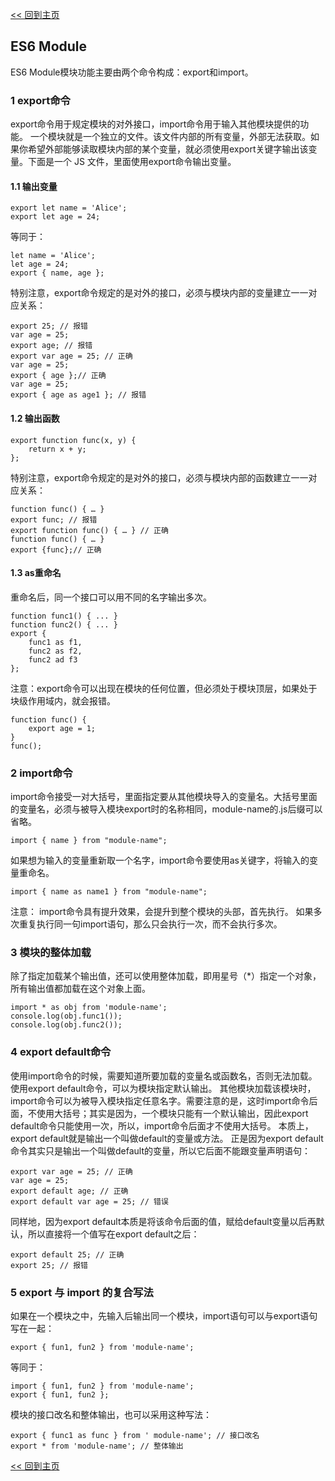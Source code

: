 [<< 回到主页](http://suzy1993.github.io/misszy/)

## ES6 Module

ES6 Module模块功能主要由两个命令构成：export和import。

### 1 export命令
export命令用于规定模块的对外接口，import命令用于输入其他模块提供的功能。
一个模块就是一个独立的文件。该文件内部的所有变量，外部无法获取。如果你希望外部能够读取模块内部的某个变量，就必须使用export关键字输出该变量。下面是一个 JS 文件，里面使用export命令输出变量。
#### 1.1 输出变量
```
export let name = 'Alice';
export let age = 24;
```
等同于：
```
let name = 'Alice';
let age = 24;
export { name, age };
```
特别注意，export命令规定的是对外的接口，必须与模块内部的变量建立一一对应关系：
```
export 25; // 报错
var age = 25;
export age; // 报错
export var age = 25; // 正确
var age = 25;
export { age };// 正确
var age = 25;
export { age as age1 }; // 报错
```

#### 1.2 输出函数
```
export function func(x, y) {
    return x + y;
};
```
特别注意，export命令规定的是对外的接口，必须与模块内部的函数建立一一对应关系：
```
function func() { … }
export func; // 报错
export function func() { … } // 正确
function func() { … }
export {func};// 正确
```

#### 1.3 as重命名
重命名后，同一个接口可以用不同的名字输出多次。
```
function func1() { ... }
function func2() { ... }
export {
    func1 as f1,
    func2 as f2,
    func2 ad f3
};
```
注意：export命令可以出现在模块的任何位置，但必须处于模块顶层，如果处于块级作用域内，就会报错。
```
function func() {
    export age = 1;
}
func();
```

### 2 import命令
import命令接受一对大括号，里面指定要从其他模块导入的变量名。大括号里面的变量名，必须与被导入模块export时的名称相同，module-name的.js后缀可以省略。
```
import { name } from "module-name";
```
如果想为输入的变量重新取一个名字，import命令要使用as关键字，将输入的变量重命名。
```
import { name as name1 } from "module-name";
```
注意：
import命令具有提升效果，会提升到整个模块的头部，首先执行。
如果多次重复执行同一句import语句，那么只会执行一次，而不会执行多次。

### 3 模块的整体加载
除了指定加载某个输出值，还可以使用整体加载，即用星号（*）指定一个对象，所有输出值都加载在这个对象上面。
```
import * as obj from 'module-name';
console.log(obj.func1());
console.log(obj.func2());
```

### 4 export default命令
使用import命令的时候，需要知道所要加载的变量名或函数名，否则无法加载。
使用export default命令，可以为模块指定默认输出。
其他模块加载该模块时，import命令可以为被导入模块指定任意名字。需要注意的是，这时import命令后面，不使用大括号；其实是因为，一个模块只能有一个默认输出，因此export default命令只能使用一次，所以，import命令后面才不使用大括号。
本质上，export default就是输出一个叫做default的变量或方法。
正是因为export default命令其实只是输出一个叫做default的变量，所以它后面不能跟变量声明语句：
```
export var age = 25; // 正确
var age = 25;
export default age; // 正确
export default var age = 25; // 错误
```
同样地，因为export default本质是将该命令后面的值，赋给default变量以后再默认，所以直接将一个值写在export default之后：
```
export default 25; // 正确
export 25; // 报错
```

### 5 export 与 import 的复合写法
如果在一个模块之中，先输入后输出同一个模块，import语句可以与export语句写在一起：
```
export { fun1, fun2 } from 'module-name';
```
等同于：
```
import { fun1, fun2 } from 'module-name';
export { fun1, fun2 };
```
模块的接口改名和整体输出，也可以采用这种写法：
```
export { func1 as func } from ' module-name'; // 接口改名
export * from 'module-name'; // 整体输出
```

[<< 回到主页](http://suzy1993.github.io/misszy/)

